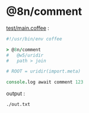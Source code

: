 [‼️]: ✏️README.mdt

# @8n/comment

[test/main.coffee](./test/main.coffee) :

```coffee
#!/usr/bin/env coffee

> @8n/comment
#   @w5/uridir
#   path > join

# ROOT = uridir(import.meta)

console.log await comment 123
```

output :

```
./out.txt
```
